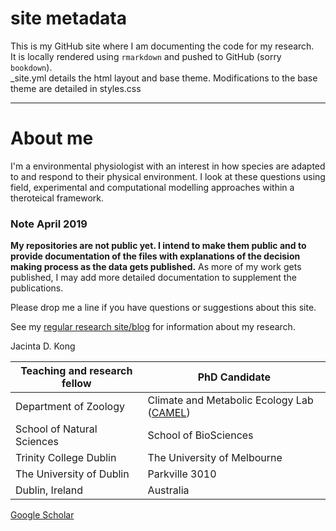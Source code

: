 

# site metadata

This is my GitHub site where I am documenting the code for my research.  
It is locally rendered using `rmarkdown` and pushed to GitHub (sorry `bookdown`).  
_site.yml details the html layout and base theme. Modifications to the base theme are detailed in styles.css

***

# About me
I'm a environmental physiologist with an interest in how species are adapted to and respond to their physical environment. I look at these questions using field, experimental and computational modelling approaches within a theroteical framework.

### Note April 2019
**My repositories are not public yet. I intend to make them public and to provide documentation of the files with explanations of the decision making process as the data gets published.** As more of my work gets published, I may add more detailed documentation to supplement the publications.

Please drop me a line if you have questions or suggestions about this site.

See my [regular research site/blog](https://jacintakongresearch.wordpress.com) for information about my research. 

Jacinta D. Kong  

| Teaching and research fellow | PhD Candidate |  
| ------------- | ------------- |
| Department of Zoology | Climate and Metabolic Ecology Lab ([CAMEL](https://camelunimelb.wordpress.com)) |
| School of Natural Sciences | School of BioSciences |
| Trinity College Dublin | The University of Melbourne |
| The University of Dublin | Parkville 3010 |
| Dublin, Ireland | Australia |

[Google Scholar](https://scholar.google.com/citations?user=637pv-sAAAAJ&hl=en&oi=ao)
